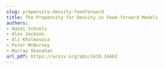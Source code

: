 ```yaml
---
slug: propensity-density-feedforward
title: The Propensity for Density in Feed-forward Models
authors:
- Nandi Schoots
- Alex Jackson
- Ali Kholmovaia
- Peter McBurney
- Murray Shanahan
url_pdf: https://arxiv.org/abs/2410.14461
---
```

